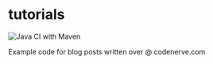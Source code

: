 # tutorials

![Java CI with Maven](https://github.com/codenerve-com/tutorials/workflows/Java%20CI%20with%20Maven/badge.svg)

Example code for blog posts written over @ codenerve.com
